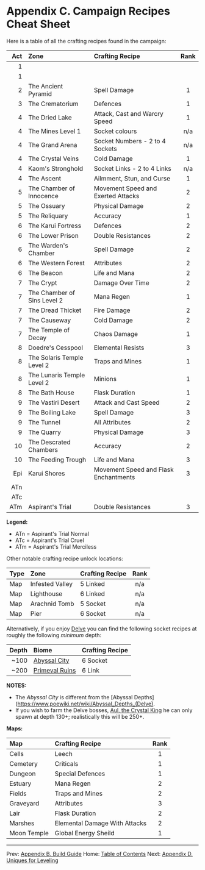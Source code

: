 # Appendix C. Campaign Recipes Cheat Sheet

Here is a table of all the crafting recipes found in the campaign:

| Act | Zone                        | Crafting Recipe                      | Rank|
|----:|:----------------------------|:-------------------------------------|:---:|
|   1 |                             | | |
|   1 |                             | | |
|   2 | The Ancient Pyramid         | Spell Damage                         |  1  |
|   3 | The Crematorium             | Defences                             |  1  |
|   4 | The Dried Lake              | Attack, Cast and Warcry Speed        |  1  |
|   4 | The Mines Level 1           | Socket colours                       | n/a |
|   4 | The Grand Arena             | Socket Numbers - 2 to 4 Sockets      | n/a |
|   4 | The Crystal Veins           | Cold Damage                          |  1  |
|   4 | Kaom's Stronghold           | Socket Links - 2 to 4 Links          | n/a |
|   4 | The Ascent                  | Ailmment, Stun, and Curse            |  1  |
|   5 | The Chamber of Innocence    | Movement Speed and Exerted Attacks   |  2  |
|   5 | The Ossuary                 | Physical Damage                      |  2  |
|   5 | The Reliquary               | Accuracy                             |  1  |
|   6 | The Karui Fortress          | Defences                             |  2  |
|   6 | The Lower Prison            | Double Resistances                   |  2  |
|   6 | The Warden's Chamber        | Spell Damage                         |  2  |
|   6 | The Western Forest          | Attributes                           |  2  |
|   6 | The Beacon                  | Life and Mana                        |  2  |
|   7 | The Crypt                   | Damage Over Time                     |  2  |
|   7 | The Chamber of Sins Level 2 | Mana Regen                           |  1  |
|   7 | The Dread Thicket           | Fire Damage                          |  2  |
|   7 | The Causeway                | Cold Damage                          |  2  |
|   7 | The Temple of Decay         | Chaos Damage                         |  1  |
|   8 | Doedre's Cesspool           | Elemental Resists                    |  3  |
|   8 | The Solaris Temple Level 2  | Traps and Mines                      |  1  |
|   8 | The Lunaris Temple Level 2  | Minions                              |  1  |
|   8 | The Bath House              | Flask Duration                       |  1  |
|   9 | The Vastiri Desert          | Attack and Cast Speed                |  2  |
|   9 | The Boiling Lake            | Spell Damage                         |  3  |
|   9 | The Tunnel                  | All Attributes                       |  2  |
|   9 | The Quarry                  | Physical Damage                      |  3  |
|  10 | The Descrated Chambers      | Accuracy                             |  2  |
|  10 | The Feeding Trough          | Life and Mana                        |  3  |
| Epi | Karui Shores                | Movement Speed and Flask Enchantments|  3  |
| ATn |                             | | |
| ATc |                             | | |
| ATm | Aspirant's Trial            | Double Resistances                   |  3  |

**Legend:**

* ATn = Aspirant's Trial Normal
* ATc = Aspirant's Trial Cruel
* ATm = Aspirant's Trial Merciless

Other notable crafting recipe unlock locations:

| Type| Zone              | Crafting Recipe |Rank |
|:----|:------------------|:----------------|:----:|
| Map | Infested Valley   | 5 Linked        | n/a |
| Map | Lighthouse        | 6 Linked        | n/a |
| Map | Arachnid Tomb     | 5 Socket        | n/a |
| Map | Pier              | 6 Socket        | n/a |

Alternatively, if you enjoy [Delve](https://www.poewiki.net/wiki/Delve) you can find the following socket recipes at roughly the following _minimum_ depth:

| Depth | Biome                                                         | Crafting Recipe |
|------:|:--------------------------------------------------------------|:----------------|
|  ~100 | [Abyssal City](https://www.poewiki.net/wiki/Abyssal_City)     | 6 Socket        |
|  ~200 | [Primeval Ruins](https://www.poewiki.net/wiki/Primeval_Ruins) | 6 Link          |

**NOTES:**

* The _Abyssal City_ is different from the [Abyssal Depths](https://www.poewiki.net/wiki/Abyssal_Depths_(Delve).
* If you wish to farm the Delve bosses, [Aul, the Crystal King](https://www.poewiki.net/wiki/Aul,_the_Crystal_King) he can only spawn at depth 130+; realistically this will be 250+.

**Maps:**

| Map         | Crafting Recipe               |Rank |
|:------------|:------------------------------|:---:|
| Cells       | Leech                         |  1  |
| Cemetery    | Criticals                     |  1  |
| Dungeon     | Special Defences              |  1  |
| Estuary     | Mana Regen                    |  2  |
| Fields      | Traps and Mines               |  2  |
| Graveyard   | Attributes                    |  3  |
| Lair        | Flask Duration                |  2  |
| Marshes     | Elemental Damage With Attacks |  2  |
| Moon Temple | Global Energy Sheild          |  1  |

---

Prev: [Appendix B. Build Guide](appendix_b_build_guide.md)
Home: [Table of Contents](readme.md)
Next: [Appendix D. Uniques for Leveling](appendix_d_uniques.md)

